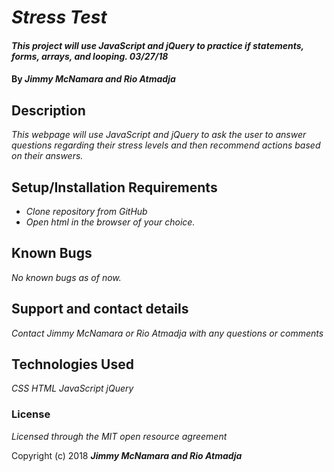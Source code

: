 # _Stress Test_

#### _This project will use JavaScript and jQuery to practice if statements, forms, arrays, and looping.  03/27/18_

#### By _**Jimmy McNamara and Rio Atmadja**_

## Description

_This webpage will use JavaScript and jQuery to ask the user to answer questions regarding their stress levels and then recommend actions based on their answers._

## Setup/Installation Requirements

* _Clone repository from GitHub_
* _Open html in the browser of your choice._

## Known Bugs

_No known bugs as of now._

## Support and contact details

_Contact Jimmy McNamara or Rio Atmadja with any questions or comments_

## Technologies Used

_CSS_
_HTML_
_JavaScript_
_jQuery_

### License

*Licensed through the MIT open resource agreement*

Copyright (c) 2018 **_Jimmy McNamara and Rio Atmadja_**
